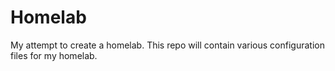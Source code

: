 # Homelab

My attempt to create a homelab. This repo will contain various configuration files for my homelab.
